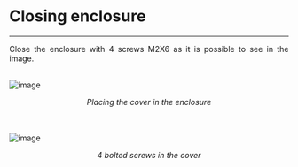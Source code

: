 # Closing enclosure

---

<div style="text-align: justify">Close the enclosure with 4 screws M2X6 as it is possible to see in the image.</div>

<br />


![image](../img/20211102_164755.png)
<div style="font-style: italic; text-align: center;" markdown="1"> Placing the cover in the enclosure</div>

<br />
<br />

![image](../img/20211102_165250.png)
<div style="font-style: italic; text-align: center;" markdown="1"> 4 bolted screws in the cover</div>
